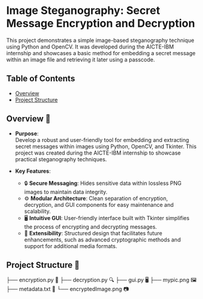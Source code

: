 # Image Steganography: Secret Message Encryption and Decryption

This project demonstrates a simple image-based steganography technique using Python and OpenCV. It was developed during the AICTE-IBM internship and showcases a basic method for embedding a secret message within an image file and retrieving it later using a passcode.

## Table of Contents
- [Overview](#overview)
- [Project Structure](#project-structure)

## Overview 🚀

- **Purpose**:  
  Develop a robust and user-friendly tool for embedding and extracting secret messages within images using Python, OpenCV, and Tkinter. This project was created during the AICTE-IBM internship to showcase practical steganography techniques.

- **Key Features**:  
  - 🔒 **Secure Messaging**: Hides sensitive data within lossless PNG images to maintain data integrity.  
  - ⚙️ **Modular Architecture**: Clean separation of encryption, decryption, and GUI components for easy maintenance and scalability.  
  - 🖥️ **Intuitive GUI**: User-friendly interface built with Tkinter simplifies the process of encrypting and decrypting messages.  
  - 🔄 **Extensibility**: Structured design that facilitates future enhancements, such as advanced cryptographic methods and support for additional media formats.

## Project Structure 📁

├── encryption.py        🔐 
├── decryption.py        🔍 
├── gui.py               🖥️ 
├── mypic.png            🖼️ 
├── metadata.txt         📝
└── encryptedImage.png   📷 
